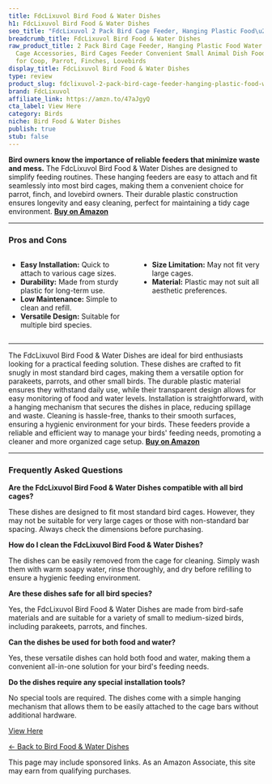 ```yaml
---
title: FdcLixuvol Bird Food & Water Dishes
h1: FdcLixuvol Bird Food & Water Dishes
seo_title: "FdcLixuvol 2 Pack Bird Cage Feeder, Hanging Plastic Food\u2026"
breadcrumb_title: FdcLixuvol Bird Food & Water Dishes
raw_product_title: 2 Pack Bird Cage Feeder, Hanging Plastic Food Water Bowls, Parakeet
  Cage Accessories, Bird Cages Feeder Convenient Small Animal Dish Food Container
  for Coop, Parrot, Finches, Lovebirds
display_title: FdcLixuvol Bird Food & Water Dishes
type: review
product_slug: fdclixuvol-2-pack-bird-cage-feeder-hanging-plastic-food-water-bowls-par-d5b3b808
brand: FdcLixuvol
affiliate_link: https://amzn.to/47aJgyQ
cta_label: View Here
category: Birds
niche: Bird Food & Water Dishes
publish: true
stub: false
---
```


<div id="intro" class="full-width">
  <p><strong>Bird owners know the importance of reliable feeders that minimize waste and mess.</strong> The FdcLixuvol Bird Food & Water Dishes are designed to simplify feeding routines. These hanging feeders are easy to attach and fit seamlessly into most bird cages, making them a convenient choice for parrot, finch, and lovebird owners. Their durable plastic construction ensures longevity and easy cleaning, perfect for maintaining a tidy cage environment. <a href="https://amzn.to/47aJgyQ" rel="nofollow sponsored noopener" target="_blank"><strong>Buy on Amazon</strong></a></p>
</div>

<hr />
<h3 id="pros-cons">Pros and Cons</h3>
<div class="pc-grid" style="display:grid;grid-template-columns:1fr 1fr;gap:16px;">
  <ul>
    <li><strong>Easy Installation:</strong> Quick to attach to various cage sizes.</li>
    <li><strong>Durability:</strong> Made from sturdy plastic for long-term use.</li>
    <li><strong>Low Maintenance:</strong> Simple to clean and refill.</li>
    <li><strong>Versatile Design:</strong> Suitable for multiple bird species.</li>
  </ul>
  <ul>
    <li><strong>Size Limitation:</strong> May not fit very large cages.</li>
    <li><strong>Material:</strong> Plastic may not suit all aesthetic preferences.</li>
  </ul>
</div>
<hr />

<div class="full-width">
  <p>The FdcLixuvol Bird Food & Water Dishes are ideal for bird enthusiasts looking for a practical feeding solution. These dishes are crafted to fit snugly in most standard bird cages, making them a versatile option for parakeets, parrots, and other small birds. The durable plastic material ensures they withstand daily use, while their transparent design allows for easy monitoring of food and water levels. Installation is straightforward, with a hanging mechanism that secures the dishes in place, reducing spillage and waste. Cleaning is hassle-free, thanks to their smooth surfaces, ensuring a hygienic environment for your birds. These feeders provide a reliable and efficient way to manage your birds' feeding needs, promoting a cleaner and more organized cage setup. <a href="https://amzn.to/47aJgyQ" rel="nofollow sponsored noopener" target="_blank"><strong>Buy on Amazon</strong></a></p>
</div>

<hr />
<h3 id="faqs">Frequently Asked Questions</h3>

<p><strong>Are the FdcLixuvol Bird Food & Water Dishes compatible with all bird cages?</strong></p>
<p>These dishes are designed to fit most standard bird cages. However, they may not be suitable for very large cages or those with non-standard bar spacing. Always check the dimensions before purchasing.</p>

<p><strong>How do I clean the FdcLixuvol Bird Food & Water Dishes?</strong></p>
<p>The dishes can be easily removed from the cage for cleaning. Simply wash them with warm soapy water, rinse thoroughly, and dry before refilling to ensure a hygienic feeding environment.</p>

<p><strong>Are these dishes safe for all bird species?</strong></p>
<p>Yes, the FdcLixuvol Bird Food & Water Dishes are made from bird-safe materials and are suitable for a variety of small to medium-sized birds, including parakeets, parrots, and finches.</p>

<p><strong>Can the dishes be used for both food and water?</strong></p>
<p>Yes, these versatile dishes can hold both food and water, making them a convenient all-in-one solution for your bird's feeding needs.</p>

<p><strong>Do the dishes require any special installation tools?</strong></p>
<p>No special tools are required. The dishes come with a simple hanging mechanism that allows them to be easily attached to the cage bars without additional hardware.</p>
<p><a class="btn" href="https://amzn.to/47aJgyQ" target="_blank" rel="nofollow sponsored noopener">View Here</a></p>
<p><a href="/roundups/birds/bird-food-water-dishes/">← Back to Bird Food & Water Dishes</a></p>
<aside class="disclosure">This page may include sponsored links. As an Amazon Associate, this site may earn from qualifying purchases.</aside>
